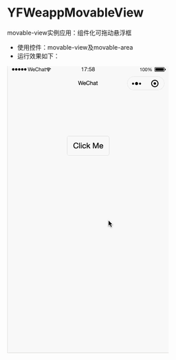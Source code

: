 # YFWeappMovableView
movable-view实例应用：组件化可拖动悬浮框

- 使用控件：movable-view及movable-area
- 运行效果如下：

![review](https://github.com/ChinaFanny/YFWeappMovableView/blob/master/images/review.gif)
